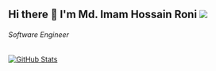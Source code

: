 
##  Hi there 👋 I'm Md. Imam Hossain Roni <img src="https://gpvc.arturio.dev/imamhossainroni" />
###### Software Engineer

[![GitHub Stats](https://github-readme-stats.vercel.app/api?username=imamhossainroni&&show_icons=true)](https://imamhossainroni.me)
